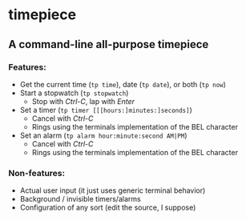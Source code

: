 # timepiece
## A command-line all-purpose timepiece

### Features:
 - Get the current time (`tp time`), date (`tp date`), or both (`tp now`)
 - Start a stopwatch (`tp stopwatch`)
    - Stop with _Ctrl-C_, lap with _Enter_
 - Set a timer (`tp timer [[[hours:]minutes:]seconds]`)
    - Cancel with _Ctrl-C_
    - Rings using the terminals implementation of the BEL character
 - Set an alarm (`tp alarm hour:minute:second AM|PM`)
    - Cancel with _Ctrl-C_
    - Rings using the terminals implementation of the BEL character

### Non-features:
 - Actual user input (it just uses generic terminal behavior)
 - Background / invisible timers/alarms
 - Configuration of any sort (edit the source, I suppose)